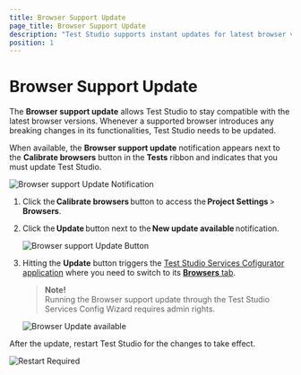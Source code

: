 ```yaml
---
title: Browser Support Update
page_title: Browser Support Update
description: "Test Studio supports instant updates for latest browser versions. Update Test Studio compatibility with latest browsers structure, dialogs, behavior, etc."
position: 1
---
```

# Browser Support Update

The __Browser support update__ allows Test Studio to stay compatible with the latest browser versions. Whenever a supported browser introduces any breaking changes in its functionalities, Test Studio needs to be updated.

When available, the __Browser support update__ notification appears next to the __Calibrate browsers__ button in the __Tests__ ribbon and indicates that you must update Test Studio.

![Browser support Update Notification][1]

1. Click the __Calibrate browsers__ button to access the __Project Settings__ > __Browsers__.

1. Click the __Update__ button next to the __New update available__ notification.

    ![Browser support Update Button][2]

2. Hitting the __Update__ button triggers the <a href="/automated-tests/scheduling/multiple-machines-scheduling-setup/create-scheduling-server" target="_blank">Test Studio Services Cofigurator application</a> where you need to switch to its <a href="/automated-tests/scheduling/multiple-machines-scheduling-setup/create-scheduling-server#browsers-tab" target="_blank">__Browsers__ tab</a>. 

    > __Note!__ 
    ><br> 
    > Running the Browser support update through the Test Studio Services Config Wizard requires admin rights. 

    ![Browser Update available](/img/features/scheduling-test-runs/create-scheduling-server/browsers-tab-update-aval.png)

After the update, restart Test Studio for the changes to take effect.

![Restart Required][3]

[1]: /img/features/dialogs-and-popups/dialog-handler-updater/fig1.png
[2]: /img/features/dialogs-and-popups/dialog-handler-updater/fig2.png
[3]: /img/features/dialogs-and-popups/dialog-handler-updater/fig3.png